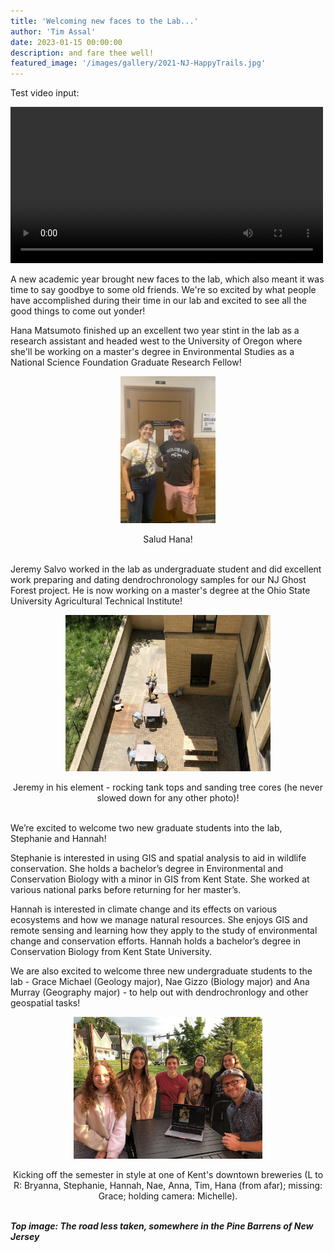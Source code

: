 ```yaml
---
title: 'Welcoming new faces to the Lab...'
author: 'Tim Assal'
date: 2023-01-15 00:00:00
description: and fare thee well! 
featured_image: '/images/gallery/2021-NJ-HappyTrails.jpg'
---
```


Test video input:

<div>
<video controls preload width=500>
<source src="http://brantr.github.io/movies/disk.mov" type="video/quicktime">
</video>
</div>

A new academic year brought new faces to the lab, which also meant it was time to say goodbye to some old friends. We're so excited by what people have accomplished during their time in our lab and excited to see all the good things to come out yonder!

Hana Matsumoto finished up an excellent two year stint in the lab as a research assistant and headed west to the University of Oregon where she'll be working on a master's degree in Environmental Studies as a National Science Foundation Graduate Research Fellow! 

<p align="center">
  <img alt="wgfd-crew" src="/images/gallery/tim-hana-2022.jpg" style="width: 30%; height= 30%">
</p> 
<center>Salud Hana! </center>
<br>

Jeremy Salvo worked in the lab as undergraduate student and did excellent work preparing and dating dendrochronology samples for our NJ Ghost Forest project. He is now working on a master's degree at the Ohio State University Agricultural Technical Institute! 

<p align="center">
  <img alt="wgfd-crew" src="/images/gallery/jeremy-sanding.jpg" style="width: 65%; height= 65%">
</p> 
<center>Jeremy in his element - rocking tank tops and sanding tree cores (he never slowed down for any other photo)! </center>
<br>

We’re excited to welcome two new graduate students into the lab, Stephanie and Hannah!

Stephanie is interested in using GIS and spatial analysis to aid in wildlife conservation. She holds a bachelor’s degree in Environmental and Conservation Biology with a minor in GIS from Kent State. She worked at various national parks before returning for her master’s. 

Hannah is interested in climate change and its effects on various ecosystems and how we manage natural resources. She enjoys GIS and remote sensing and learning how they apply to the study of environmental change and conservation efforts. Hannah holds a bachelor’s degree in Conservation Biology from Kent State University.

We are also excited to welcome three new undergraduate students to the lab - Grace Michael (Geology major), Nae Gizzo (Biology major) and Ana Murray (Geography major) - to help out with dendrochronlogy and other geospatial tasks! 

<p align="center">
  <img alt="wgfd-crew" src="/images/gallery/lab-mtg-091322.jpg" style="width: 60%; height= 60%">
</p> 
<center>Kicking off the semester in style at one of Kent's downtown breweries (L to R: Bryanna, Stephanie, Hannah, Nae, Anna, Tim, Hana (from afar); missing: Grace; holding camera: Michelle). </center>
<br>


***Top image: The road less taken, somewhere in the Pine Barrens of New Jersey***
